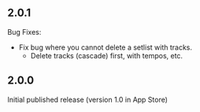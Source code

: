 ## 2.0.1
Bug Fixes:
- Fix bug where you cannot delete a setlist with tracks.
  - Delete tracks (cascade) first, with tempos, etc.

## 2.0.0

Initial published release (version 1.0 in App Store)